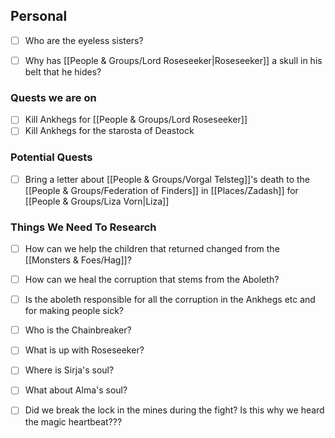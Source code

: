 
## Personal

- [ ] Who are the eyeless sisters?
- [ ] Why has [[People & Groups/Lord Roseseeker|Roseseeker]] a skull in his belt that he hides?


### Quests we are on
- [ ] Kill Ankhegs for [[People & Groups/Lord Roseseeker]]
- [ ] Kill Ankhegs for the starosta of Deastock

### Potential Quests
- [ ] Bring a letter about [[People & Groups/Vorgal Telsteg]]'s death to the [[People & Groups/Federation of Finders]] in [[Places/Zadash]] for [[People & Groups/Liza Vorn|Liza]]


### Things We Need To Research
- [ ] How can we help the children that returned changed from the [[Monsters & Foes/Hag]]?
- [ ] How can we heal the corruption that stems from the Aboleth?
- [ ] Is the aboleth responsible for all the corruption in the Ankhegs etc and for making people sick?
- [ ] Who is the Chainbreaker?
- [ ] What is up with Roseseeker?
- [ ] Where is Sirja's soul?
- [ ] What about Alma's soul?
- [ ] Did we break the lock in the mines during the fight? Is this why we heard the magic heartbeat???


